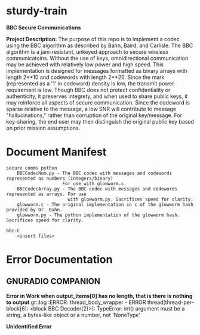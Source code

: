 # sturdy-train
**BBC Secure Communications**

**Project Description:**
    The purpose of this repo is to implement a codec using the BBC algorithm as described by Bahn, Baird, and Carlisle. 
    The BBC algorithm is a jam-resistant, unkeyed approach to secure wireless communicatoins. Without the use of keys,
    omnidirectional communication may be achieved with relatively low power and high speed. This implementation is designed for
    messages formatted as binary arrays with length 2\*\*10 and codewords with length 2\*\*20. Since the mark (represented as a
    '1' in codeword) density is low, the transmit power requirement is low. Though BBC does not protect confidentiality or 
    authenticity, it preserves integrety, and when used to share public keys, it may reinforce all aspects of secure communication.
    Since the codeword is sparse relative to the message, a low SNR will contribute to message "hallucinations," rather than 
    corruption of the original key/message. For key-sharing, the end user may then distinguish the original public key based on
    prior mission assumptions. 
    
# Document Manifest
    secure comms python
        BBCCodecNum.py - The BBC codec with messages and codewords represented as numbers (integers/binary)
                         For use with glowworm.c.
        BBCCodecArray.py - The BBC codec with messages and codewords represented as arrays. For use
                           with glowworm.py. Sacrifices speed for clarity.
        glowworm.c - The original implementation in c of the glowworm hash provided by Dr. Bahn.
        glowworm.py - The python implementation of the glowworm hash. Sacrifices speed for clarity.
    
    bbc-C
        <insert files>









# Error Documentation
## GNURADIO COMPANION
**Error in Work when output_items[0] has no length, that is there is nothing to output**
gr::log :ERROR: thread_body_wrapper - ERROR thread[thread-per-block[6]: <block BBC Decoder(2)>]: TypeError: int() argument must be a string, a bytes-like object or a number, not 'NoneType'


**Unidentified Error**

